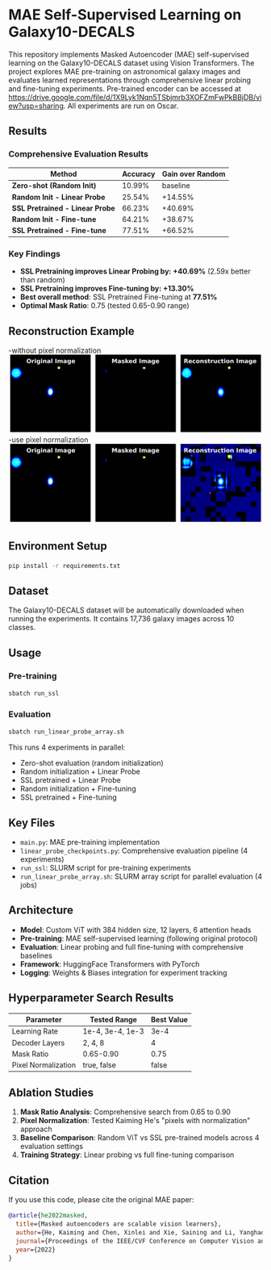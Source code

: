 # MAE Self-Supervised Learning on Galaxy10-DECALS

This repository implements Masked Autoencoder (MAE) self-supervised learning on the Galaxy10-DECALS dataset using Vision Transformers. The project explores MAE pre-training on astronomical galaxy images and evaluates learned representations through comprehensive linear probing and fine-tuning experiments. Pre-trained encoder can be accessed at https://drive.google.com/file/d/1X9Lyk1Nqn5TSbjmrb3XOFZmFwPkBBjDB/view?usp=sharing. All experiments are run on Oscar.

## Results

### Comprehensive Evaluation Results

| Method | Accuracy | Gain over Random |
|--------|----------|------------------|
| **Zero-shot (Random Init)** | 10.99% | baseline |
| **Random Init - Linear Probe** | 25.54% | +14.55% |
| **SSL Pretrained - Linear Probe** | 66.23% | +40.69% |
| **Random Init - Fine-tune** | 64.21% | +38.67% |
| **SSL Pretrained - Fine-tune** | 77.51% | +66.52% |

### Key Findings
- **SSL Pretraining improves Linear Probing by: +40.69%** (2.59x better than random)
- **SSL Pretraining improves Fine-tuning by: +13.30%**
- **Best overall method**: SSL Pretrained Fine-tuning at **77.51%**
- **Optimal Mask Ratio**: 0.75 (tested 0.65-0.90 range)

## Reconstruction Example
-without pixel normalization
![MAE reconstruction example](reconstruction_example.png)
-use pixel normalization
![MAE reconstruction example](reconstruction_example2.png)

## Environment Setup

```bash
pip install -r requirements.txt
```

## Dataset

The Galaxy10-DECALS dataset will be automatically downloaded when running the experiments. It contains 17,736 galaxy images across 10 classes.

## Usage

### Pre-training

```bash
sbatch run_ssl
```

### Evaluation

```bash
sbatch run_linear_probe_array.sh
```

This runs 4 experiments in parallel:
- Zero-shot evaluation (random initialization)
- Random initialization + Linear Probe
- SSL pretrained + Linear Probe
- Random initialization + Fine-tuning
- SSL pretrained + Fine-tuning

## Key Files

- `main.py`: MAE pre-training implementation
- `linear_probe_checkpoints.py`: Comprehensive evaluation pipeline (4 experiments)
- `run_ssl`: SLURM script for pre-training experiments
- `run_linear_probe_array.sh`: SLURM array script for parallel evaluation (4 jobs)

## Architecture

- **Model**: Custom ViT with 384 hidden size, 12 layers, 6 attention heads
- **Pre-training**: MAE self-supervised learning (following original protocol)
- **Evaluation**: Linear probing and full fine-tuning with comprehensive baselines
- **Framework**: HuggingFace Transformers with PyTorch
- **Logging**: Weights & Biases integration for experiment tracking

## Hyperparameter Search Results

| Parameter | Tested Range | Best Value |
|-----------|--------------|------------|
| Learning Rate | 1e-4, 3e-4, 1e-3 | 3e-4 |
| Decoder Layers | 2, 4, 8 | 4 |
| Mask Ratio | 0.65-0.90 | 0.75 |
| Pixel Normalization | true, false | false |

## Ablation Studies

1. **Mask Ratio Analysis**: Comprehensive search from 0.65 to 0.90
2. **Pixel Normalization**: Tested Kaiming He's "pixels with normalization" approach
3. **Baseline Comparison**: Random ViT vs SSL pre-trained models across 4 evaluation settings
4. **Training Strategy**: Linear probing vs full fine-tuning comparison


## Citation

If you use this code, please cite the original MAE paper:

```bibtex
@article{he2022masked,
  title={Masked autoencoders are scalable vision learners},
  author={He, Kaiming and Chen, Xinlei and Xie, Saining and Li, Yanghao and Doll{\'a}r, Piotr and Girshick, Ross},
  journal={Proceedings of the IEEE/CVF Conference on Computer Vision and Pattern Recognition},
  year={2022}
}
```
